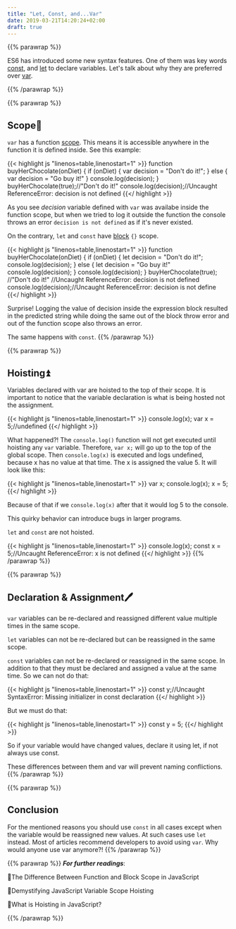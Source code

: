 ```yaml
---
title: "Let, Const, and...Var"
date: 2019-03-21T14:20:24+02:00
draft: true
---
```


{{% parawrap %}}

ES6 has introduced some new syntax features. One of them was key words [const](https://developer.mozilla.org/en-US/docs/Web/JavaScript/Reference/Statements/const), and [let](https://developer.mozilla.org/en-US/docs/Web/JavaScript/Reference/Statements/let) to declare variables. Let's talk about why they are preferred over [var](https://developer.mozilla.org/en-US/docs/Web/JavaScript/Reference/Statements/var).

{{% /parawrap %}}

{{% parawrap %}}

## Scope🔭

`var` has a function [scope](https://developer.mozilla.org/en-US/docs/Glossary/Scope). This means it is accessible anywhere in the function it is defined inside. See this example:

{{< highlight js "linenos=table,linenostart=1" >}}
function buyHerChocolate(onDiet) {
    if (onDiet) {
        var decision = "Don't do it!";
    } else {
        var decision = "Go buy it!"
    }
    console.log(decision);
    }
buyHerChocolate(true);//"Don't do it!"
console.log(decision);//Uncaught ReferenceError: decision is not defined
{{</ highlight >}}

As you see _decision_ variable defined with `var` was availabe inside the function scope, but when we tried to log it outside the function the console throws an error `decision is not defined` as if it's never existed.

On the contrary, `let` and `const` have [block](https://developer.mozilla.org/en-US/docs/Web/JavaScript/Reference/Statements/block) `{}` scope.

{{< highlight js "linenos=table,linenostart=1" >}}
function buyHerChocolate(onDiet) {
    if (onDiet) {
        let decision = "Don't do it!";
        console.log(decision);
    } else {
        let decision = "Go buy it!"
        console.log(decision);
    }
    console.log(decision);
    }
buyHerChocolate(true);
//"Don't do it!"
//Uncaught ReferenceError: decision is not defined
console.log(decision);//Uncaught ReferenceError: decision is not define
{{</ highlight >}}

Surprise! Logging the value of decision inside the expression block resulted in the predicted string while doing the same out of the block throw error and out of the function scope also throws an error.

The same happens with `const`.
{{% /parawrap %}}

{{% parawrap %}}
## Hoisting⏫

Variables declared with var are hoisted to the top of their scope. It is important to notice that the variable declaration is what is being hosted not the assignment.

{{< highlight js "linenos=table,linenostart=1" >}}
console.log(x);
var x = 5;//undefined
{{</ highlight >}}

What happened?! The `console.log()` function will not get executed until hoisting any `var` variable. Therefore, `var x;` will go up to the top of the global scope. Then `console.log(x)` is executed and logs undefined, because x has no value at that time. The x is assigned the value 5. It will look like this:

{{< highlight js "linenos=table,linenostart=1" >}}
var x;
console.log(x);
x = 5;
{{</ highlight >}}

Because of that if we `console.log(x)` after that it would log 5 to the console.

This quirky behavior can introduce bugs in larger programs.

`let` and `const` are not hoisted.

{{< highlight js "linenos=table,linenostart=1" >}}
console.log(x);
const x = 5;//Uncaught ReferenceError: x is not defined
{{</ highlight >}}
{{% /parawrap %}}

{{% parawrap %}}
## Declaration & Assignment:pen:

`var` variables can be re-declared and reassigned different value multiple times in the same scope.

`let` variables can not be re-declared but can be reassigned in the same scope.

`const` variables can not be re-declared or reassigned in the same scope. In addition to that they must be declared and assigned a value at the same time. So we can not do that:

{{< highlight js "linenos=table,linenostart=1" >}}
const y;//Uncaught SyntaxError: Missing initializer in const declaration
{{</ highlight >}}

But we must do that:

{{< highlight js "linenos=table,linenostart=1" >}}
const y = 5;
{{</ highlight >}}

So if your variable would have changed values, declare it using let, if not always use const.

These differences between them and var will prevent naming conflictions.
{{% /parawrap %}}

{{% parawrap %}}
## Conclusion

For the mentioned reasons you should use `const` in all cases except when the variable would be reassigned new values. At such cases use `let` instead. Most of articles recommend developers to avoid using `var`. Why would anyone use var anymore?!
{{% /parawrap %}}

{{% parawrap %}}
**_For further readings_**:

📌The Difference Between Function and Block Scope in JavaScript

📌Demystifying JavaScript Variable Scope Hoisting

📌What is Hoisting in JavaScript?

{{% /parawrap %}}




